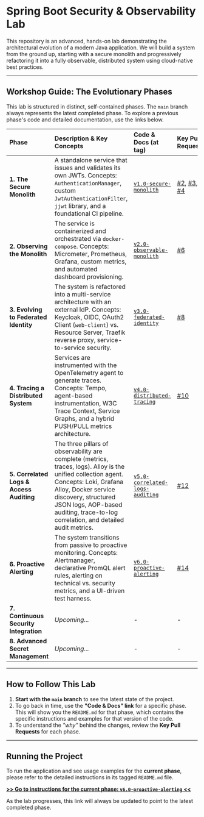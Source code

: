 # Spring Boot Security & Observability Lab

This repository is an advanced, hands-on lab demonstrating the architectural evolution of a modern Java application. We will build a system from the ground up, starting with a secure monolith and progressively refactoring it into a fully observable, distributed system using cloud-native best practices.

---

## Workshop Guide: The Evolutionary Phases

This lab is structured in distinct, self-contained phases. The `main` branch always represents the latest completed phase. To explore a previous phase's code and detailed documentation, use the links below.

| Phase                                    | Description & Key Concepts                                                                                                                                                                                                                                               | Code & Docs (at tag)                                                                                                                    | Key Pull Requests                                                                                                                                                                                                                              |
|:-----------------------------------------|:-------------------------------------------------------------------------------------------------------------------------------------------------------------------------------------------------------------------------------------------------------------------------|:----------------------------------------------------------------------------------------------------------------------------------------|:-----------------------------------------------------------------------------------------------------------------------------------------------------------------------------------------------------------------------------------------------|
| **1. The Secure Monolith**               | A standalone service that issues and validates its own JWTs. Concepts: `AuthenticationManager`, custom `JwtAuthenticationFilter`, `jjwt` library, and a foundational CI pipeline.                                                                                        | [`v1.0-secure-monolith`](https://github.com/apenlor/spring-boot-security-observability-lab/tree/v1.0-secure-monolith)                   | [#2](https://github.com/apenlor/spring-boot-security-observability-lab/pull/2), [#3](https://github.com/apenlor/spring-boot-security-observability-lab/pull/3), [#4](https://github.com/apenlor/spring-boot-security-observability-lab/pull/4) |
| **2. Observing the Monolith**            | The service is containerized and orchestrated via `docker-compose`. Concepts: Micrometer, Prometheus, Grafana, custom metrics, and automated dashboard provisioning.                                                                                                     | [`v2.0-observable-monolith`](https://github.com/apenlor/spring-boot-security-observability-lab/tree/v2.0-observable-monolith)           | [#6](https://github.com/apenlor/spring-boot-security-observability-lab/pull/6)                                                                                                                                                                 |
| **3. Evolving to Federated Identity**    | The system is refactored into a multi-service architecture with an external IdP. Concepts: Keycloak, OIDC, OAuth2 Client (`web-client`) vs. Resource Server, Traefik reverse proxy, service-to-service security.                                                         | [`v3.0-federated-identity`](https://github.com/apenlor/spring-boot-security-observability-lab/tree/v3.0-federated-identity)             | [#8](https://github.com/apenlor/spring-boot-security-observability-lab/pull/8)                                                                                                                                                                 |
| **4. Tracing a Distributed System**      | Services are instrumented with the OpenTelemetry agent to generate traces. Concepts: Tempo, agent-based instrumentation, W3C Trace Context, Service Graphs, and a hybrid PUSH/PULL metrics architecture.                                                                 | [`v4.0-distributed-tracing`](https://github.com/apenlor/spring-boot-security-observability-lab/tree/v4.0-distributed-tracing)           | [#10](https://github.com/apenlor/spring-boot-security-observability-lab/pull/10)                                                                                                                                                               |
| **5. Correlated Logs & Access Auditing** | The three pillars of observability are complete (metrics, traces, logs). Alloy is the unified collection agent. Concepts: Loki, Grafana Alloy, Docker service discovery, structured JSON logs, AOP-based auditing, trace-to-log correlation, and detailed audit metrics. | [`v5.0-correlated-logs-auditing`](https://github.com/apenlor/spring-boot-security-observability-lab/tree/v5.0-correlated-logs-auditing) | [#12](https://github.com/apenlor/spring-boot-security-observability-lab/pull/12)                                                                                                                                                               |
| **6. Proactive Alerting**                | The system transitions from passive to proactive monitoring. Concepts: Alertmanager, declarative PromQL alert rules, alerting on technical vs. security metrics, and a UI-driven test harness.                                                                           | [`v6.0-proactive-alerting`](https://github.com/apenlor/spring-boot-security-observability-lab/tree/v6.0-proactive-alerting)             | [#14](https://github.com/apenlor/spring-boot-security-observability-lab/pull/14)                                                                                                                                                               |
| **7. Continuous Security Integration**   | _Upcoming..._                                                                                                                                                                                                                                                            | -                                                                                                                                       | -                                                                                                                                                                                                                                              |
| **8. Advanced Secret Management**        | _Upcoming..._                                                                                                                                                                                                                                                            | -                                                                                                                                       | -                                                                                                                                                                                                                                              |

---

## How to Follow This Lab

1.  **Start with the `main` branch** to see the latest state of the project.
2.  To go back in time, use the **"Code & Docs" link** for a specific phase. This will show you the `README.md` for that phase, which contains the specific instructions and examples for that version of the code.
3.  To understand the *"why"* behind the changes, review the **Key Pull Requests** for each phase.

---

## Running the Project

To run the application and see usage examples for the **current phase**, please refer to the detailed instructions in its tagged `README.md` file.

**[>> Go to instructions for the current phase: `v6.0-proactive-alerting` <<](https://github.com/apenlor/spring-boot-security-observability-lab/tree/v6.0-proactive-alerting?tab=readme-ov-file#local-development--quick-start)**

As the lab progresses, this link will always be updated to point to the latest completed phase.